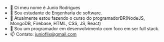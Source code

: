 - 👋 Oi meu nome é Junio Rodrigues
- 👀 Sou estudante de Engenharia de software.
- 🌱 Atualmente estou fazendo o curso do programadorBR(NodeJS, MongoDB, Firebase, HTML, CSS, JS, React)
- 💞️ Sou um programador em desenvolvimento com foco em ser full stack.
- 📫 Contato: junioflix@gmail.com
<!---
RodJunio/RodJunio is a ✨ special ✨ repository because its `README.md` (this file) appears on your GitHub profile.
You can click the Preview link to take a look at your changes.
--->
